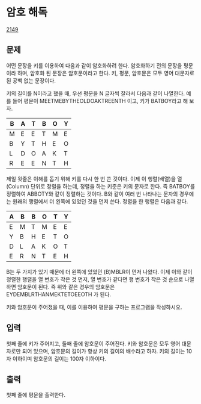 # 암호 해독
[2149](https://www.acmicpc.net/problem/2149)

## 문제
어떤 문장을 키를 이용하여 다음과 같이 암호화하려 한다. 암호화하기 전의 문장을 평문이라 하며, 암호화 된 문장은 암호문이라고 한다. 키, 평문, 암호문은 모두 영어 대문자로 된 공백 없는 문장이다.

키의 길이를 N이라고 했을 때, 우선 평문을 N 글자씩 잘라서 다음과 같이 나열한다. 예를 들어 평문이 MEETMEBYTHEOLDOAKTREENTH 이고, 키가 BATBOY라고 해 보자.

| B	| A	| T	| B	| O	| Y |  
|--|--|--|--|--|--| 
| M	| E	| E	| T	| M	| E |   
| B	| Y	| T	| H	| E	| O
| L	| D	| O	| A	| K	| T
| R	| E	| E	| N	| T	| H

제일 윗줄은 이해를 돕기 위해 키를 다시 한 번 쓴 것이다. 이제 이 행렬(배열)을 열(Column) 단위로 정렬을 하는데, 정렬을 하는 키준은 키의 문자로 한다. 즉 BATBOY를 정렬하여 ABBOTY와 같이 정렬하는 것이다. B와 같이 여러 번 나타나는 문자의 경우에는 원래의 행렬에서 더 왼쪽에 있었던 것을 먼저 쓴다. 정렬을 한 행렬은 다음과 같다.

| A	| B	| B	| O	| T	| Y
|--|--|--|--|--|--| 
| E	| M	| T	| M	| E	| E
| Y	| B	| H	| E	| T	| O
| D	| L	| A	| K	| O	| T
| E	| R	| N	| T	| E	| H

B는 두 가지가 있기 때문에 더 왼쪽에 있었던 (B)MBLR이 먼저 나왔다. 이제 이와 같이 정렬한 행렬을 열 번호가 작은 것 먼저, 열 번호가 같다면 행 번호가 작은 것 순으로 나열하면 암호문이 된다. 즉 위와 같은 경우의 암호문은 EYDEMBLRTHANMEKTETOEEOTH 가 된다.

키와 암호문이 주어졌을 때, 이를 이용하여 평문을 구하는 프로그램을 작성하시오.

## 입력
첫째 줄에 키가 주어지고, 둘째 줄에 암호문이 주어진다. 키와 암호문은 모두 영어 대문자로만 되어 있으며, 암호문의 길이가 항상 키의 길이의 배수라고 하자. 키의 길이는 10자 이하이며 암호문의 길이는 100자 이하이다.

## 출력
첫째 줄에 평문을 출력한다.
